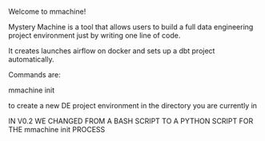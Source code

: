 Welcome to mmachine! 

Mystery Machine is a tool that allows users to build a full data engineering project environment
just by writing one line of code.

It creates launches airflow on docker and sets up a dbt project automatically.

Commands are:

mmachine init

to create a new DE project environment in the directory you are currently in

IN V0.2 WE CHANGED FROM A BASH SCRIPT TO A PYTHON SCRIPT FOR THE mmachine init PROCESS
